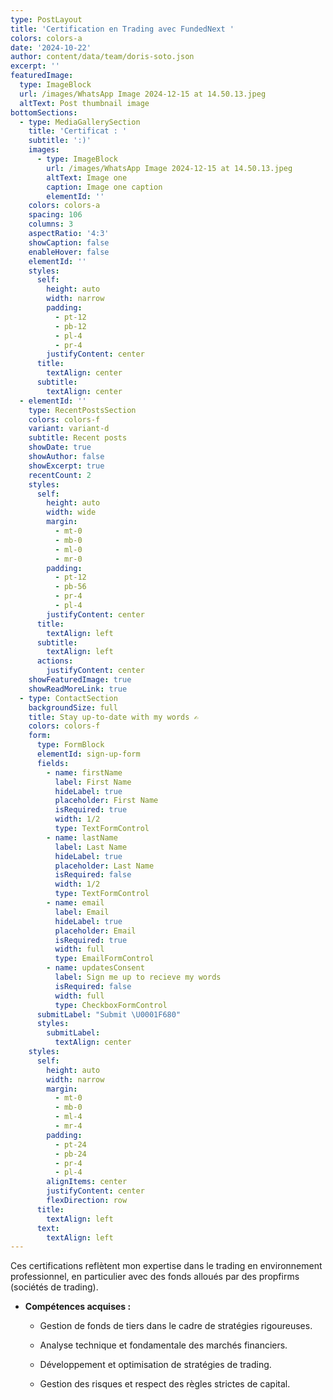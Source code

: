 ```yaml
---
type: PostLayout
title: 'Certification en Trading avec FundedNext '
colors: colors-a
date: '2024-10-22'
author: content/data/team/doris-soto.json
excerpt: ''
featuredImage:
  type: ImageBlock
  url: /images/WhatsApp Image 2024-12-15 at 14.50.13.jpeg
  altText: Post thumbnail image
bottomSections:
  - type: MediaGallerySection
    title: 'Certificat : '
    subtitle: ':)'
    images:
      - type: ImageBlock
        url: /images/WhatsApp Image 2024-12-15 at 14.50.13.jpeg
        altText: Image one
        caption: Image one caption
        elementId: ''
    colors: colors-a
    spacing: 106
    columns: 3
    aspectRatio: '4:3'
    showCaption: false
    enableHover: false
    elementId: ''
    styles:
      self:
        height: auto
        width: narrow
        padding:
          - pt-12
          - pb-12
          - pl-4
          - pr-4
        justifyContent: center
      title:
        textAlign: center
      subtitle:
        textAlign: center
  - elementId: ''
    type: RecentPostsSection
    colors: colors-f
    variant: variant-d
    subtitle: Recent posts
    showDate: true
    showAuthor: false
    showExcerpt: true
    recentCount: 2
    styles:
      self:
        height: auto
        width: wide
        margin:
          - mt-0
          - mb-0
          - ml-0
          - mr-0
        padding:
          - pt-12
          - pb-56
          - pr-4
          - pl-4
        justifyContent: center
      title:
        textAlign: left
      subtitle:
        textAlign: left
      actions:
        justifyContent: center
    showFeaturedImage: true
    showReadMoreLink: true
  - type: ContactSection
    backgroundSize: full
    title: Stay up-to-date with my words ✍️
    colors: colors-f
    form:
      type: FormBlock
      elementId: sign-up-form
      fields:
        - name: firstName
          label: First Name
          hideLabel: true
          placeholder: First Name
          isRequired: true
          width: 1/2
          type: TextFormControl
        - name: lastName
          label: Last Name
          hideLabel: true
          placeholder: Last Name
          isRequired: false
          width: 1/2
          type: TextFormControl
        - name: email
          label: Email
          hideLabel: true
          placeholder: Email
          isRequired: true
          width: full
          type: EmailFormControl
        - name: updatesConsent
          label: Sign me up to recieve my words
          isRequired: false
          width: full
          type: CheckboxFormControl
      submitLabel: "Submit \U0001F680"
      styles:
        submitLabel:
          textAlign: center
    styles:
      self:
        height: auto
        width: narrow
        margin:
          - mt-0
          - mb-0
          - ml-4
          - mr-4
        padding:
          - pt-24
          - pb-24
          - pr-4
          - pl-4
        alignItems: center
        justifyContent: center
        flexDirection: row
      title:
        textAlign: left
      text:
        textAlign: left
---
```

Ces certifications reflètent mon expertise dans le trading en environnement professionnel, en particulier avec des fonds alloués par des propfirms (sociétés de trading).

*   **Compétences acquises :**

    *   Gestion de fonds de tiers dans le cadre de stratégies rigoureuses.

    *   Analyse technique et fondamentale des marchés financiers.

    *   Développement et optimisation de stratégies de trading.

    *   Gestion des risques et respect des règles strictes de capital.

